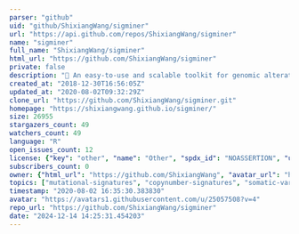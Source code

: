 ```yaml
---
parser: "github"
uid: "github/ShixiangWang/sigminer"
url: "https://api.github.com/repos/ShixiangWang/sigminer"
name: "sigminer"
full_name: "ShixiangWang/sigminer"
html_url: "https://github.com/ShixiangWang/sigminer"
private: false
description: "🌲 An easy-to-use and scalable toolkit for genomic alteration (mutational) signature analysis and visualization in R"
created_at: "2018-12-30T16:56:05Z"
updated_at: "2020-08-02T09:32:29Z"
clone_url: "https://github.com/ShixiangWang/sigminer.git"
homepage: "https://shixiangwang.github.io/sigminer/"
size: 26955
stargazers_count: 49
watchers_count: 49
language: "R"
open_issues_count: 12
license: {"key": "other", "name": "Other", "spdx_id": "NOASSERTION", "url": null, "node_id": "MDc6TGljZW5zZTA="}
subscribers_count: 0
owner: {"html_url": "https://github.com/ShixiangWang", "avatar_url": "https://avatars1.githubusercontent.com/u/25057508?v=4", "login": "ShixiangWang", "type": "User"}
topics: ["mutational-signatures", "copynumber-signatures", "somatic-variants", "somatic-mutations", "cosmic-signatures", "signature-extraction", "nmf", "nmf-extraction", "bayesian-nmf", "bioinformatics", "r", "cancer-research", "visualization", "sbs", "dbs", "indel", "cnv", "easy-to-use"]
timestamp: "2020-08-02 16:35:30.383830"
avatar: "https://avatars1.githubusercontent.com/u/25057508?v=4"
repo_url: "https://github.com/ShixiangWang/sigminer"
date: "2024-12-14 14:25:31.454203"
---
```

